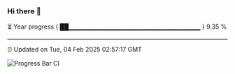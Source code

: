 ### Hi there 👋

⏳ Year progress { ██▁▁▁▁▁▁▁▁▁▁▁▁▁▁▁▁▁▁▁▁▁▁▁▁▁▁▁▁ } 9.35 %

---

⏰ Updated on Tue, 04 Feb 2025 02:57:17 GMT

![Progress Bar CI](https://github.com/IshwaranRudhara/GIT-ACTION/workflows/Progress%20Bar%20CI/badge.svg)
